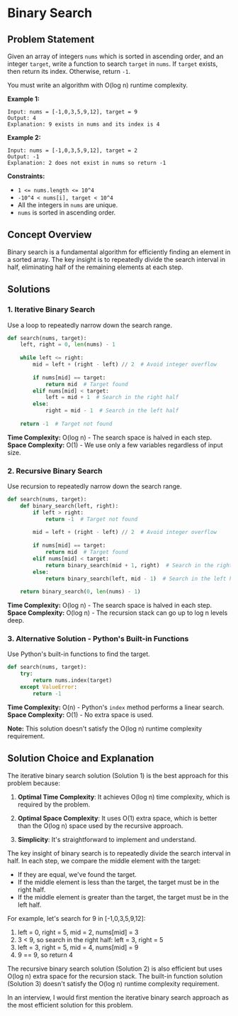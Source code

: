 # Binary Search

## Problem Statement

Given an array of integers `nums` which is sorted in ascending order, and an integer `target`, write a function to search `target` in `nums`. If `target` exists, then return its index. Otherwise, return `-1`.

You must write an algorithm with O(log n) runtime complexity.

**Example 1:**
```
Input: nums = [-1,0,3,5,9,12], target = 9
Output: 4
Explanation: 9 exists in nums and its index is 4
```

**Example 2:**
```
Input: nums = [-1,0,3,5,9,12], target = 2
Output: -1
Explanation: 2 does not exist in nums so return -1
```

**Constraints:**
- `1 <= nums.length <= 10^4`
- `-10^4 < nums[i], target < 10^4`
- All the integers in `nums` are unique.
- `nums` is sorted in ascending order.

## Concept Overview

Binary search is a fundamental algorithm for efficiently finding an element in a sorted array. The key insight is to repeatedly divide the search interval in half, eliminating half of the remaining elements at each step.

## Solutions

### 1. Iterative Binary Search

Use a loop to repeatedly narrow down the search range.

```python
def search(nums, target):
    left, right = 0, len(nums) - 1
    
    while left <= right:
        mid = left + (right - left) // 2  # Avoid integer overflow
        
        if nums[mid] == target:
            return mid  # Target found
        elif nums[mid] < target:
            left = mid + 1  # Search in the right half
        else:
            right = mid - 1  # Search in the left half
    
    return -1  # Target not found
```

**Time Complexity:** O(log n) - The search space is halved in each step.
**Space Complexity:** O(1) - We use only a few variables regardless of input size.

### 2. Recursive Binary Search

Use recursion to repeatedly narrow down the search range.

```python
def search(nums, target):
    def binary_search(left, right):
        if left > right:
            return -1  # Target not found
        
        mid = left + (right - left) // 2  # Avoid integer overflow
        
        if nums[mid] == target:
            return mid  # Target found
        elif nums[mid] < target:
            return binary_search(mid + 1, right)  # Search in the right half
        else:
            return binary_search(left, mid - 1)  # Search in the left half
    
    return binary_search(0, len(nums) - 1)
```

**Time Complexity:** O(log n) - The search space is halved in each step.
**Space Complexity:** O(log n) - The recursion stack can go up to log n levels deep.

### 3. Alternative Solution - Python's Built-in Functions

Use Python's built-in functions to find the target.

```python
def search(nums, target):
    try:
        return nums.index(target)
    except ValueError:
        return -1
```

**Time Complexity:** O(n) - Python's `index` method performs a linear search.
**Space Complexity:** O(1) - No extra space is used.

**Note:** This solution doesn't satisfy the O(log n) runtime complexity requirement.

## Solution Choice and Explanation

The iterative binary search solution (Solution 1) is the best approach for this problem because:

1. **Optimal Time Complexity**: It achieves O(log n) time complexity, which is required by the problem.

2. **Optimal Space Complexity**: It uses O(1) extra space, which is better than the O(log n) space used by the recursive approach.

3. **Simplicity**: It's straightforward to implement and understand.

The key insight of binary search is to repeatedly divide the search interval in half. In each step, we compare the middle element with the target:
- If they are equal, we've found the target.
- If the middle element is less than the target, the target must be in the right half.
- If the middle element is greater than the target, the target must be in the left half.

For example, let's search for 9 in [-1,0,3,5,9,12]:
1. left = 0, right = 5, mid = 2, nums[mid] = 3
2. 3 < 9, so search in the right half: left = 3, right = 5
3. left = 3, right = 5, mid = 4, nums[mid] = 9
4. 9 == 9, so return 4

The recursive binary search solution (Solution 2) is also efficient but uses O(log n) extra space for the recursion stack. The built-in function solution (Solution 3) doesn't satisfy the O(log n) runtime complexity requirement.

In an interview, I would first mention the iterative binary search approach as the most efficient solution for this problem.
